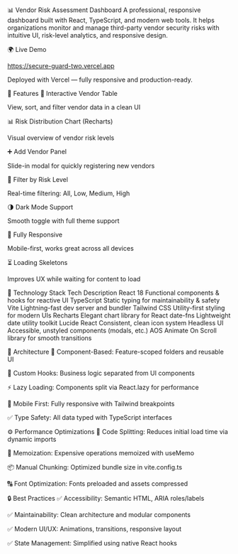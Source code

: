 📊 Vendor Risk Assessment Dashboard
A professional, responsive dashboard built with React, TypeScript, and modern web tools. It helps organizations monitor and manage third-party vendor security risks with intuitive UI, risk-level analytics, and responsive design.

🌍 Live Demo

https://secure-guard-two.vercel.app


Deployed with Vercel — fully responsive and production-ready.

🚀 Features
🧾 Interactive Vendor Table

View, sort, and filter vendor data in a clean UI

📊 Risk Distribution Chart (Recharts)

Visual overview of vendor risk levels

➕ Add Vendor Panel

Slide-in modal for quickly registering new vendors

🎯 Filter by Risk Level

Real-time filtering: All, Low, Medium, High

🌗 Dark Mode Support

Smooth toggle with full theme support

📱 Fully Responsive

Mobile-first, works great across all devices

⏳ Loading Skeletons

Improves UX while waiting for content to load

🧱 Technology Stack
Tech	Description
React 18	Functional components & hooks for reactive UI
TypeScript	Static typing for maintainability & safety
Vite	Lightning-fast dev server and bundler
Tailwind CSS	Utility-first styling for modern UIs
Recharts	Elegant chart library for React
date-fns	Lightweight date utility toolkit
Lucide React	Consistent, clean icon system
Headless UI	Accessible, unstyled components (modals, etc.)
AOS	Animate On Scroll library for smooth transitions

🧠 Architecture
🔌 Component-Based: Feature-scoped folders and reusable UI

🔁 Custom Hooks: Business logic separated from UI components

⚡ Lazy Loading: Components split via React.lazy for performance

📱 Mobile First: Fully responsive with Tailwind breakpoints

✅ Type Safety: All data typed with TypeScript interfaces

⚙️ Performance Optimizations
🧩 Code Splitting: Reduces initial load time via dynamic imports

🎯 Memoization: Expensive operations memoized with useMemo

📦 Manual Chunking: Optimized bundle size in vite.config.ts

🔠 Font Optimization: Fonts preloaded and assets compressed

🔒 Best Practices
✅ Accessibility: Semantic HTML, ARIA roles/labels

✅ Maintainability: Clean architecture and modular components

✅ Modern UI/UX: Animations, transitions, responsive layout

✅ State Management: Simplified using native React hooks
